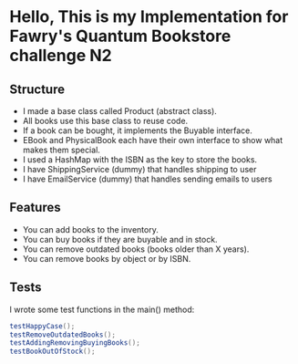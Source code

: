 # Hello, This is my Implementation for Fawry's Quantum Bookstore challenge N2

## Structure
- I made a base class called Product (abstract class).
- All books use this base class to reuse code.
- If a book can be bought, it implements the Buyable interface.
- EBook and PhysicalBook each have their own interface to show what makes them special.
- I used a HashMap with the ISBN as the key to store the books.
- I have ShippingService (dummy) that handles shipping to user
- I have EmailService (dummy) that handles sending emails to users

## Features
- You can add books to the inventory.
- You can buy books if they are buyable and in stock.
- You can remove outdated books (books older than X years).
- You can remove books by object or by ISBN.

## Tests
I wrote some test functions in the main() method:

```java
testHappyCase();
testRemoveOutdatedBooks();
testAddingRemovingBuyingBooks();
testBookOutOfStock();
```
